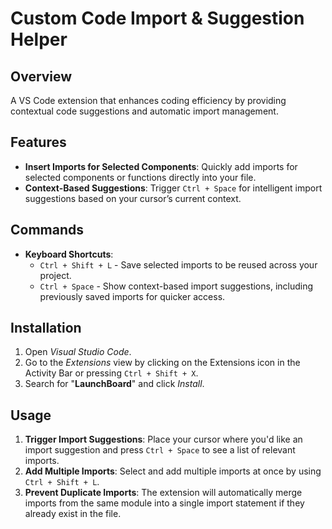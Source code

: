 # Custom Code Import & Suggestion Helper

## Overview

A VS Code extension that enhances coding efficiency by providing contextual code suggestions and automatic import management.

## Features

- **Insert Imports for Selected Components**: Quickly add imports for selected components or functions directly into your file.
- **Context-Based Suggestions**: Trigger `Ctrl + Space` for intelligent import suggestions based on your cursor’s current context.

## Commands

- **Keyboard Shortcuts**:
  - `Ctrl + Shift + L` - Save selected imports to be reused across your project.
  - `Ctrl + Space` - Show context-based import suggestions, including previously saved imports for quicker access.

## Installation

1. Open _Visual Studio Code_.
2. Go to the _Extensions_ view by clicking on the Extensions icon in the Activity Bar or pressing `Ctrl + Shift + X`.
3. Search for "**LaunchBoard**" and click _Install_.

## Usage

1. **Trigger Import Suggestions**: Place your cursor where you'd like an import suggestion and press `Ctrl + Space` to see a list of relevant imports.
2. **Add Multiple Imports**: Select and add multiple imports at once by using `Ctrl + Shift + L`.
3. **Prevent Duplicate Imports**: The extension will automatically merge imports from the same module into a single import statement if they already exist in the file.
